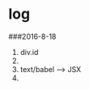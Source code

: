 # log

###2016-8-18
1. div.id
2. <script type="text/babel" src="scripts/example.js"></script>
3. text/babel  -->  JSX
4. 